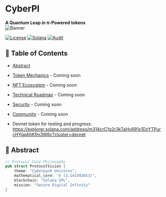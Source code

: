 # CyberPI
**A Quantum Leap in π-Powered tokens**  
![Banner](https://ipfs.io/ipfs/bafkreigv4kknnstxpjaz5527ilvczy2nikptlqh6wb4mtpx7h25rcg3m6a)

[![License](https://img.shields.io/badge/License-MIT-blue.svg)](LICENSE)
[![Solana](https://img.shields.io/badge/Built_on-Solana-14F296)](https://solana.com)
[![Audit](https://img.shields.io/badge/Audit-Pending-yellow)]()

## 📜 Table of Contents
- [Abstract](#-abstract)
- [Token Mechanics](#-token-mechanics) - Coming soon
- [NFT Ecosystem](#-nft-ecosystem) - Coming soon
- [Technical Roadmap](#-technical-roadmap) - Coming soon
- [Security](#-security) - Coming soon
- [Community](#-community) - Coming soon

- Devnet token for testing and progress: https://explorer.solana.com/address/m314crC1g2r3kTaHv691x1DcYTPurcHYgpAhKfm3W6c?cluster=devnet

## 🌌 Abstract
```rust
// Protocol Core Philosophy
pub struct ProtocolVision {
    theme: "Cyberpunk Unicorns",
    mathematical_core: "π (3.141592653)",
    blockchain: "Solana SPL",
    mission: "Secure Digital Infinity"
}

